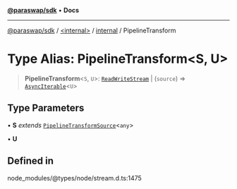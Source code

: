 [**@paraswap/sdk**](../../../../README.md) • **Docs**

***

[@paraswap/sdk](../../../../globals.md) / [\<internal\>](../../../README.md) / [internal](../README.md) / PipelineTransform

# Type Alias: PipelineTransform\<S, U\>

> **PipelineTransform**\<`S`, `U`\>: [`ReadWriteStream`](../../../interfaces/ReadWriteStream.md) \| (`source`) => [`AsyncIterable`](../../../interfaces/AsyncIterable.md)\<`U`\>

## Type Parameters

• **S** *extends* [`PipelineTransformSource`](PipelineTransformSource.md)\<`any`\>

• **U**

## Defined in

node\_modules/@types/node/stream.d.ts:1475
